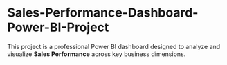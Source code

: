 # Sales-Performance-Dashboard-Power-BI-Project
This project is a professional Power BI dashboard designed to analyze and visualize **Sales Performance** across key business dimensions.
